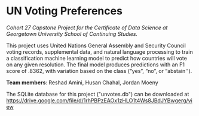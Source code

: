 # UN Voting Preferences
*Cohort 27 Capstone Project for the Certificate of Data Science at Georgetown University School of Continuing Studies.*

This project uses United Nations General Assembly and Security Council voting records, supplemental data, and natural language processing to train a classification machine learning model to predict how countries will vote on any given resolution. The final model produces predictions with an F1 score of .8362, with variation based on the class (“yes”, “no”, or “abstain'').

**Team members**: Reshad Amini, Husan Chahal, Jordan Moeny

The SQLite database for this project ("unvotes.db") can be downloaded at https://drive.google.com/file/d/1rhPBPzEAOx1zHLO1t4Ws8JBdJYBwgerg/view
